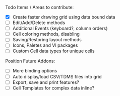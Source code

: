 Todo Items / Areas to contribute:
- [x] Create faster drawing grid using data bound data
- [ ] Edit/Add/Delete methods
- [ ] Additional Events (keyboard?, column orders)
- [ ] Cell coloring methods, disabling
- [ ] Saving/Restoring layout methods
- [ ] Icons, Paletes and VI packages
- [ ] Custom Cell data types for unique cells

Position Future Addons:
- [ ] More binding options
- [ ] Auto display/load CSV/TDMS files into grid
- [ ] Export, save and print features?
- [ ] Cell Templates for complex data inline?
